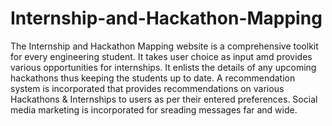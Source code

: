 # Internship-and-Hackathon-Mapping

The Internship and Hackathon Mapping website is a comprehensive toolkit for every engineering student.
It takes user choice as input amd provides various opportunities for internships. It enlists the details of any upcoming hackathons thus keeping the students up to date.
A recommendation system is incorporated that provides recommendations on various Hackathons & Internships to users as per their entered preferences. 
Social media marketing is incorporated for sreading messages far and wide.
